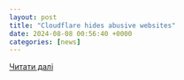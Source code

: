 ```yaml
---
layout: post
title: "Cloudflare hides abusive websites"
date: 2024-08-08 00:56:40 +0000
categories: [news]
---
```


[Читати далі](https://freedom.press/newsletter/cloudflare-hides-abusive-websites/)

